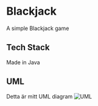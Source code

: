 # Blackjack 

A simple Blackjack game
## Tech Stack

Made in Java

## UML

Detta är mitt UML diagram
![UML](https://i.imgur.com/WqNak5U.png)
